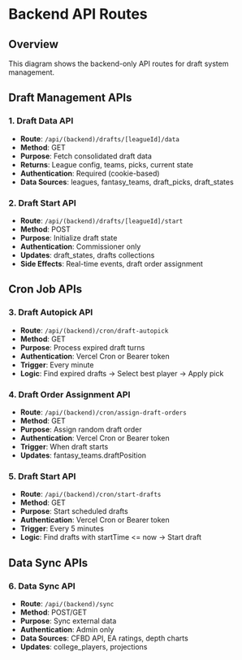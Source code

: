 # Backend API Routes

## Overview
This diagram shows the backend-only API routes for draft system management.

## Draft Management APIs

### 1. Draft Data API
- **Route**: `/api/(backend)/drafts/[leagueId]/data`
- **Method**: GET
- **Purpose**: Fetch consolidated draft data
- **Returns**: League config, teams, picks, current state
- **Authentication**: Required (cookie-based)
- **Data Sources**: leagues, fantasy_teams, draft_picks, draft_states

### 2. Draft Start API
- **Route**: `/api/(backend)/drafts/[leagueId]/start`
- **Method**: POST
- **Purpose**: Initialize draft state
- **Authentication**: Commissioner only
- **Updates**: draft_states, drafts collections
- **Side Effects**: Real-time events, draft order assignment

## Cron Job APIs

### 3. Draft Autopick API
- **Route**: `/api/(backend)/cron/draft-autopick`
- **Method**: GET
- **Purpose**: Process expired draft turns
- **Authentication**: Vercel Cron or Bearer token
- **Trigger**: Every minute
- **Logic**: Find expired drafts → Select best player → Apply pick

### 4. Draft Order Assignment API
- **Route**: `/api/(backend)/cron/assign-draft-orders`
- **Method**: GET
- **Purpose**: Assign random draft order
- **Authentication**: Vercel Cron or Bearer token
- **Trigger**: When draft starts
- **Updates**: fantasy_teams.draftPosition

### 5. Draft Start API
- **Route**: `/api/(backend)/cron/start-drafts`
- **Method**: GET
- **Purpose**: Start scheduled drafts
- **Authentication**: Vercel Cron or Bearer token
- **Trigger**: Every 5 minutes
- **Logic**: Find drafts with startTime <= now → Start draft

## Data Sync APIs

### 6. Data Sync API
- **Route**: `/api/(backend)/sync`
- **Method**: POST/GET
- **Purpose**: Sync external data
- **Authentication**: Admin only
- **Data Sources**: CFBD API, EA ratings, depth charts
- **Updates**: college_players, projections

